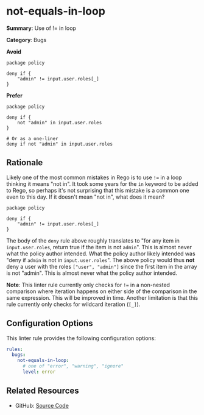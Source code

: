 # not-equals-in-loop

**Summary**: Use of != in loop

**Category**: Bugs

**Avoid**
```rego
package policy

deny if {
    "admin" != input.user.roles[_]
}
```

**Prefer**
```rego
package policy

deny if {
    not "admin" in input.user.roles
}

# Or as a one-liner
deny if not "admin" in input.user.roles
```

## Rationale

Likely one of the most common mistakes in Rego is to use `!=` in a loop thinking it means "not in". It took some years
for the `in` keyword to be added to Rego, so perhaps it's not surprising that this mistake is a common one even to this
day. If it doesn't mean "not in", what does it mean?

```rego
package policy

deny if {
    "admin" != input.user.roles[_]
}
```

The body of the `deny` rule above roughly translates to "for any item in `input.user.roles`, return true if the item is
not `admin`". This is almost never what the policy author intended. What the policy author likely intended was
"deny if `admin` is not in `input.user.roles`". The above policy would thus **not** deny a user with the roles
`["user", "admin"]` since the first item in the array is not "admin". This is almost never what the policy author
intended.

**Note**: This linter rule currently only checks for `!=` in a non-nested comparison where iteration happens on either
side of the comparison in the same expression. This will be improved in time. Another limitation is that this rule
currently only checks for wildcard iteration (`[_]`).

## Configuration Options

This linter rule provides the following configuration options:

```yaml
rules:
  bugs:
    not-equals-in-loop:
      # one of "error", "warning", "ignore"
      level: error
```

## Related Resources

- GitHub: [Source Code](https://github.com/open-policy-agent/regal/blob/main/bundle/regal/rules/bugs/not-equals-in-loop/not_equals_in_loop.rego)
